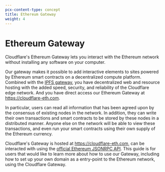 ```yaml
---
pcx-content-type: concept
title: Ethereum Gateway
weight: 4
---
```


# Ethereum Gateway

Cloudflare's Ethereum Gateway lets you interact with the Ethereum network
without installing any software on your computer.

Our gateway makes it possible to add interactive elements to sites powered by
Ethereum smart contracts on a decentralized compute platform. Combined with the
[IPFS gateway](/web3/ipfs-gateway/), you have decentralized web and
resource hosting with the added speed, security, and reliability of the
Cloudflare edge network. And you have direct access our Ethereum Gateway at
<https://cloudflare-eth.com>.

In particular, users can read all information that has been agreed upon by the consensus of
existing nodes in the network. In addition, they can write their own
transactions and smart contracts to be stored by these nodes in a distributed
manner. Anyone else on the network will be able to view these transactions, and
even run your smart contracts using their own supply of the Ethereum currency.

Cloudflare's Gateway is hosted at https://cloudflare-eth.com, can be interacted
with using the [official Ethereum JSONRPC
API](https://github.com/ethereum/wiki/wiki/JSON-RPC). This guide is for users
that would like to learn more about how to use our Gateway, including how to set
up your own domain as a entry-point to the Ethereum network, using the
Cloudflare Gateway.
